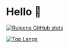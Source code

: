 # Hello 👋

[![Rujeena GitHub stats](https://github-readme-stats.vercel.app/api?username=rujeenaal-zyoud&theme=dark&show_icons=true)](https://github.com/rujeenaal-zyoud)




[![Top Langs](https://github-readme-stats.vercel.app/api/top-langs/?username=rujeenaal-zyoud&theme=dark&show_icons=true)](https://github.com/rujeenaal-zyoud)

